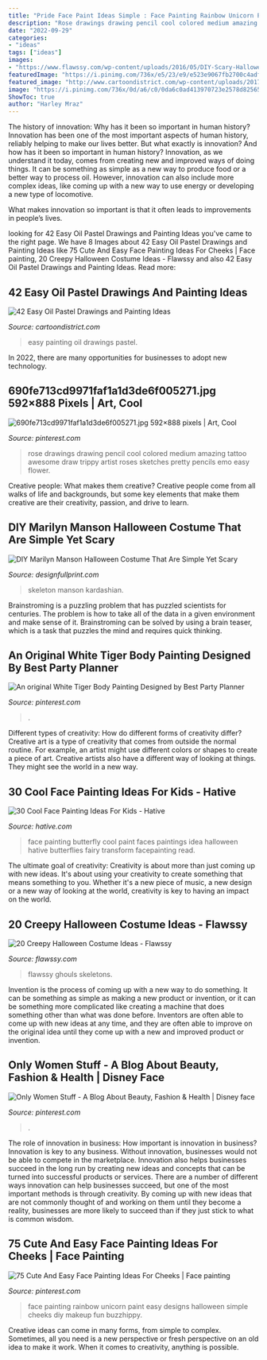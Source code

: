 ```yaml
---
title: "Pride Face Paint Ideas Simple : Face Painting Rainbow Unicorn Paint Easy Designs Halloween Simple Cheeks Diy Makeup Fun Buzzhippy"
description: "Rose drawings drawing pencil cool colored medium amazing tattoo awesome draw trippy artist roses sketches pretty pencils emo easy flower"
date: "2022-09-29"
categories:
- "ideas"
tags: ["ideas"]
images:
- "https://www.flawssy.com/wp-content/uploads/2016/05/DIY-Scary-Halloween-Costumes-Women.jpg"
featuredImage: "https://i.pinimg.com/736x/e5/23/e9/e523e9067fb2700c4adf9860c0697cc3.jpg"
featured_image: "http://www.cartoondistrict.com/wp-content/uploads/2017/06/Easy-Oil-Pastel-Drawings-and-Painting-Ideas33.jpg"
image: "https://i.pinimg.com/736x/0d/a6/c0/0da6c0ad413970723e2578d82565cdd1--best-party-party-planners.jpg"
ShowToc: true
author: "Harley Mraz"
---
```



The history of innovation: Why has it been so important in human history?
Innovation has been one of the most important aspects of human history, reliably helping to make our lives better. But what exactly is innovation? And how has it been so important in human history?
Innovation, as we understand it today, comes from creating new and improved ways of doing things. It can be something as simple as a new way to produce food or a better way to process oil. However, innovation can also include more complex ideas, like coming up with a new way to use energy or developing a new type of locomotive.

What makes innovation so important is that it often leads to improvements in people’s lives.

	

		
looking for 42 Easy Oil Pastel Drawings and Painting Ideas you've came to the right page. We have 8 Images about 42 Easy Oil Pastel Drawings and Painting Ideas like 75 Cute And Easy Face Painting Ideas For Cheeks | Face painting, 20 Creepy Halloween Costume Ideas - Flawssy and also 42 Easy Oil Pastel Drawings and Painting Ideas. Read more:
		
    
## 42 Easy Oil Pastel Drawings And Painting Ideas

<img loading=lazy src="http://www.cartoondistrict.com/wp-content/uploads/2017/06/Easy-Oil-Pastel-Drawings-and-Painting-Ideas33.jpg" onerror="this.onerror=null;this.src='https://tse4.mm.bing.net/th?id=OIP.hBV1Grt8S6jfXjGb4hHA8gHaJ7&amp;pid=15.1';" alt="42 Easy Oil Pastel Drawings and Painting Ideas">

_Source: cartoondistrict.com_

>easy painting oil drawings pastel. 

	

In 2022, there are many opportunities for businesses to adopt new technology.

    
## 690fe713cd9971faf1a1d3de6f005271.jpg 592×888 Pixels | Art, Cool

<img loading=lazy src="https://i.pinimg.com/736x/40/61/9e/40619ec6161bd0e10750b6faf9b859d8--trippy-drawings-rose-drawings.jpg" onerror="this.onerror=null;this.src='https://tse1.mm.bing.net/th?id=OIP.IK5eQsF_3QihyaWP-zNHVAHaLH&amp;pid=15.1';" alt="690fe713cd9971faf1a1d3de6f005271.jpg 592×888 pixels | Art, Cool">

_Source: pinterest.com_

>rose drawings drawing pencil cool colored medium amazing tattoo awesome draw trippy artist roses sketches pretty pencils emo easy flower. 

	

Creative people: What makes them creative?
Creative people come from all walks of life and backgrounds, but some key elements that make them creative are their creativity, passion, and drive to learn.

    
## DIY Marilyn Manson Halloween Costume That Are Simple Yet Scary

<img loading=lazy src="https://cdn.shopify.com/s/files/1/2645/2620/files/4_515f0700-36a1-436c-a5ae-671bdbeb4d98_large.jpg?v=1551790493" onerror="this.onerror=null;this.src='https://tse4.mm.bing.net/th?id=OIP.UBbXVXTMK6ph2ou_J2L0wwAAAA&amp;pid=15.1';" alt="DIY Marilyn Manson Halloween Costume That Are Simple Yet Scary">

_Source: designfullprint.com_

>skeleton manson kardashian. 

	

Brainstroming is a puzzling problem that has puzzled scientists for centuries. The problem is how to take all of the data in a given environment and make sense of it. Brainstroming can be solved by using a brain teaser, which is a task that puzzles the mind and requires quick thinking.

    
## An Original White Tiger Body Painting Designed By Best Party Planner

<img loading=lazy src="https://i.pinimg.com/736x/0d/a6/c0/0da6c0ad413970723e2578d82565cdd1--best-party-party-planners.jpg" onerror="this.onerror=null;this.src='https://tse2.mm.bing.net/th?id=OIP.3x4um8-D-ly-la8_SBVHggHaJ4&amp;pid=15.1';" alt="An original White Tiger Body Painting Designed by Best Party Planner">

_Source: pinterest.com_

>. 

	

Different types of creativity: How do different forms of creativity differ?
Creative art is a type of creativity that comes from outside the normal routine. For example, an artist might use different colors or shapes to create a piece of art. Creative artists also have a different way of looking at things. They might see the world in a new way.

    
## 30 Cool Face Painting Ideas For Kids - Hative

<img loading=lazy src="https://hative.com/wp-content/uploads/2014/10/face-painting-ideas-for-kids/19-red-butterfly.jpg" onerror="this.onerror=null;this.src='https://tse4.mm.bing.net/th?id=OIP.rWyofG-iREY5AadIgHTIngHaHa&amp;pid=15.1';" alt="30 Cool Face Painting Ideas For Kids - Hative">

_Source: hative.com_

>face painting butterfly cool paint faces paintings idea halloween hative butterflies fairy transform facepainting read. 

	

The ultimate goal of creativity:
Creativity is about more than just coming up with new ideas. It's about using your creativity to create something that means something to you. Whether it's a new piece of music, a new design or a new way of looking at the world, creativity is key to having an impact on the world.

    
## 20 Creepy Halloween Costume Ideas - Flawssy

<img loading=lazy src="https://www.flawssy.com/wp-content/uploads/2016/05/DIY-Scary-Halloween-Costumes-Women.jpg" onerror="this.onerror=null;this.src='https://tse2.mm.bing.net/th?id=OIP.V82uO1hDgptAgKRJuekaEAHaLf&amp;pid=15.1';" alt="20 Creepy Halloween Costume Ideas - Flawssy">

_Source: flawssy.com_

>flawssy ghouls skeletons. 

	

Invention is the process of coming up with a new way to do something. It can be something as simple as making a new product or invention, or it can be something more complicated like creating a machine that does something other than what was done before. Inventors are often able to come up with new ideas at any time, and they are often able to improve on the original idea until they come up with a new and improved product or invention.

    
## Only Women Stuff - A Blog About Beauty, Fashion &amp; Health | Disney Face

<img loading=lazy src="https://i.pinimg.com/736x/e5/23/e9/e523e9067fb2700c4adf9860c0697cc3.jpg" onerror="this.onerror=null;this.src='https://tse4.mm.bing.net/th?id=OIP.aJX6itYVeG5TdtP2NKTbgwHaLc&amp;pid=15.1';" alt="Only Women Stuff - A Blog About Beauty, Fashion &amp; Health | Disney face">

_Source: pinterest.com_

>. 

	

The role of innovation in business: How important is innovation in business?
Innovation is key to any business. Without innovation, businesses would not be able to compete in the marketplace. Innovation also helps businesses succeed in the long run by creating new ideas and concepts that can be turned into successful products or services. There are a number of different ways innovation can help businesses succeed, but one of the most important methods is through creativity. By coming up with new ideas that are not commonly thought of and working on them until they become a reality, businesses are more likely to succeed than if they just stick to what is common wisdom.

    
## 75 Cute And Easy Face Painting Ideas For Cheeks | Face Painting

<img loading=lazy src="https://i.pinimg.com/736x/b1/03/d2/b103d25742d1fc98efd853f41191e841.jpg" onerror="this.onerror=null;this.src='https://tse1.mm.bing.net/th?id=OIP.nK0p0ZJ_AuXIDBmOItmIRwHaLH&amp;pid=15.1';" alt="75 Cute And Easy Face Painting Ideas For Cheeks | Face painting">

_Source: pinterest.com_

>face painting rainbow unicorn paint easy designs halloween simple cheeks diy makeup fun buzzhippy. 

	

Creative ideas can come in many forms, from simple to complex. Sometimes, all you need is a new perspective or fresh perspective on an old idea to make it work. When it comes to creativity, anything is possible.


